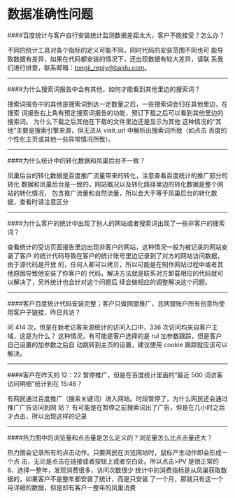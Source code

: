 # 数据准确性问题


####百度统计与客户自行安装统计监测数据差距太大，客户不能接受？怎么办？

不同的统计工具对各个指标的定义可能不同，同时代码的安装范围不同也可
能导致数据有差异，如果在代码都安装的情况下，还出现数据有较大差异，请联
系我们进行排查，联系邮箱：tongji_reply@baidu.com。

---
####为什么搜索词报告中会有其他，如何才能看到其他里边的搜索词？

搜索词报告中的其他是搜索词到达一定数量之后，一些搜索词会归在其他里边，在搜索
词报告右上角有预定搜索词报告的功能，预订下载之后可以看到其他里边的搜索词。
为什么下载之后其他在下载的文件里边还是显示为其他
这种情况的“其他”主要是搜索引擎来源，但无法从 visit_url 中解析出搜索词所致（如点击
百度的个性化主页或其他一些异常情况所致）。

---
####为什么统计中的转化数据和凤巢后台不一致？

凤巢后台的转化数据是百度推广流量带来的转化，注意查看百度统计的推广部分的转化
数据和凤巢后台是一致的，网站概况以及转化路径里边的转化数据是整个网站的转化情况，
包含推广流量和自然流量，所以会大于等于凤巢后台的转化数据，查看时请注意区分

---
####为什么客户的统计中出现了别人的网站或者搜索词出现了一些非客户的搜索词？

查看统计的受访页面报告里边出现非客户的网站，这种情况一般为被记录的网站安装了客户
的统计代码导致在客户的统计账号里边记录到了对方的网站访问数据，由于源代码是开放
的，任何人都可以拷贝，所以可能是在制作网站过程中或者其他原因导致他安装了你客户的
代码，解决方法就是联系对方卸载相应的代码就可以解决了，另外统计也会针对这个问题后
续会做相应的调整解决这个问题。

---
####客户百度统计代码安装完整；客户只做网盟推广，且网盟账户所有创意均使用客户子链接，昨日共访？

问 414 次，但是在新老访客来源统计的访问入口中，336 次访问均来自客户主域，这是为什么？
这种情况，有可能是客户选择的是 rul 加参数跟踪，但是客户自己设置的加参数之后自
动跳转到主页的设置，建议使用 cookie 跟踪就应该可以解决。

---
####客户在昨天的 12：22 暂停推广，但是在百度统计里面的“最近 500 词访客访问明细”统计到在 15:46？

有网民通过百度推广（搜索关键词）进入网站。时段暂停了，为什么网民还会通过推广广告访问到网
站？
有可能是在暂停之前搜索词出了广告，但是在几小时之后才点击，所以出现这样的记录

---
####热力图中的浏览量和点击量是怎么定义的？浏览量怎么比点击量还大？

热力图会记录所有的点击动作。只要网民在浏览网站时，鼠标产生动作即会形成一个点
击，无论是点击在链接或者按钮上或者空白处。所以点击>PV 是很正常的
8、选择一整年，发现消费很多，访问次数很少
统计中的消费指标是从凤巢获取数据的，如果客户不是整年都安装了统计，而是只安装
了一个月，那就只有这一个月详细的数据，但是却有客户一整年的凤巢消费
